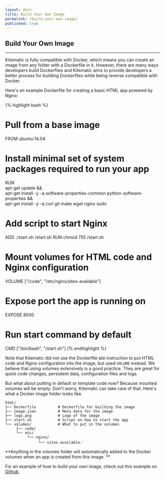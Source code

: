 ```yaml
---
layout: docs
title: Build Your Own Image
permalink: /build-your-own-image/
published: true
---
```


## Build Your Own Image

---

Kitematic is fully compatible with Docker, which means you can create an image
from any folder with a Dockerfile in it. However, there are many ways
developers build Dockerfiles and Kitematic aims to provide developers a better
process for building Dockerfiles while being reverse compatible with Docker.

Here's an example Dockerfile for creating a basic HTML app powered by Nginx:

{% highlight bash %}
# Pull from a base image
FROM ubuntu:14.04

# Install minimal set of system packages required to run your app
RUN \
  apt-get update && \
  apt-get install -y -q software-properties-common python-software-properties && \
  apt-get install -y -q curl git make wget nginx sudo

# Add script to start Nginx
ADD ./start.sh /start.sh
RUN chmod 755 /start.sh

# Mount volumes for HTML code and Nginx configuration
VOLUME ["/code", "/etc/nginx/sites-available"]

# Expose port the app is running on
EXPOSE 8000

# Run start command by default
CMD ["/bin/bash", "/start.sh"]
{% endhighlight %}

Note that Kitematic did not use the Dockerfile `ADD` instruction to put HTML code and
Nginx configuration into the image, but used `VOLUME` instead. We believe that
using volumes extensively is a good practice. They are great for quick code
changes, persistent data, configuration files and logs.

But what about putting in default or template code now? Because mounted volumes
will be empty. Don't worry, Kitematic can take care of that. Here's what a Docker
image folder looks like.

```
html/
├── Dockerfile          # Dockerfile for building the image
├── image.json          # Meta data for the image
├── logo.png            # Logo of the image
├── start.sh            # Script on how to start the app
└── volumes/            # What to put in the volumes
     ├── code/
     └── etc/
          └── nginx/
               └── sites-available／
```

**Anything in the volumes folder will automatically added to the Docker volumes
when an app is created from this image. **

For an example of how to build your own image, check out
this example on [Github](https://github.com/kitematic/html).
